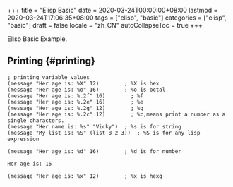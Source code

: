 +++
title = "Elisp Basic"
date = 2020-03-24T00:00:00+08:00
lastmod = 2020-03-24T17:06:35+08:00
tags = ["elisp", "basic"]
categories = ["elisp", "basic"]
draft = false
locale = "zh_CN"
autoCollapseToc = true
+++

Elisp Basic Example.

<!--more-->


## Printing {#printing}

```emacs-lisp
; printing variable values
(message "Her age is: %X" 12)	     ; %X is hex 
(message "Her age is: %o" 16)        ; %o is octal 
(message "Her age is: %.2f" 16)        ; %f 
(message "Her age is: %.2e" 16)        ; %e
(message "Her age is: %.2g" 12)        ; %g
(message "Her age is: %.2c" 12)        ; %c,means print a number as a single characters.
(message "Her name is: %s" "Vicky")  ; %s is for string
(message "My list is: %S" (list 8 2 3))  ; %S is for any lisp expression
```

```emacs-lisp
(message "Her age is: %d" 16)        ; %d is for number
```

```text
Her age is: 16
```

```emacs-lisp
(message "Her age is: %x" 12)        ; %x is hexq 
```